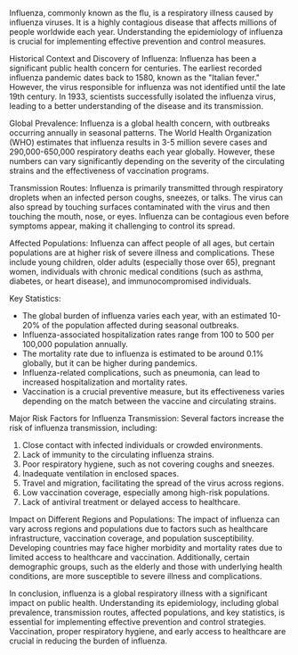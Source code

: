 Influenza, commonly known as the flu, is a respiratory illness caused by influenza viruses. It is a highly contagious disease that affects millions of people worldwide each year. Understanding the epidemiology of influenza is crucial for implementing effective prevention and control measures.

Historical Context and Discovery of Influenza:
Influenza has been a significant public health concern for centuries. The earliest recorded influenza pandemic dates back to 1580, known as the "Italian fever." However, the virus responsible for influenza was not identified until the late 19th century. In 1933, scientists successfully isolated the influenza virus, leading to a better understanding of the disease and its transmission.

Global Prevalence:
Influenza is a global health concern, with outbreaks occurring annually in seasonal patterns. The World Health Organization (WHO) estimates that influenza results in 3-5 million severe cases and 290,000-650,000 respiratory deaths each year globally. However, these numbers can vary significantly depending on the severity of the circulating strains and the effectiveness of vaccination programs.

Transmission Routes:
Influenza is primarily transmitted through respiratory droplets when an infected person coughs, sneezes, or talks. The virus can also spread by touching surfaces contaminated with the virus and then touching the mouth, nose, or eyes. Influenza can be contagious even before symptoms appear, making it challenging to control its spread.

Affected Populations:
Influenza can affect people of all ages, but certain populations are at higher risk of severe illness and complications. These include young children, older adults (especially those over 65), pregnant women, individuals with chronic medical conditions (such as asthma, diabetes, or heart disease), and immunocompromised individuals.

Key Statistics:
- The global burden of influenza varies each year, with an estimated 10-20% of the population affected during seasonal outbreaks.
- Influenza-associated hospitalization rates range from 100 to 500 per 100,000 population annually.
- The mortality rate due to influenza is estimated to be around 0.1% globally, but it can be higher during pandemics.
- Influenza-related complications, such as pneumonia, can lead to increased hospitalization and mortality rates.
- Vaccination is a crucial preventive measure, but its effectiveness varies depending on the match between the vaccine and circulating strains.

Major Risk Factors for Influenza Transmission:
Several factors increase the risk of influenza transmission, including:
1. Close contact with infected individuals or crowded environments.
2. Lack of immunity to the circulating influenza strains.
3. Poor respiratory hygiene, such as not covering coughs and sneezes.
4. Inadequate ventilation in enclosed spaces.
5. Travel and migration, facilitating the spread of the virus across regions.
6. Low vaccination coverage, especially among high-risk populations.
7. Lack of antiviral treatment or delayed access to healthcare.

Impact on Different Regions and Populations:
The impact of influenza can vary across regions and populations due to factors such as healthcare infrastructure, vaccination coverage, and population susceptibility. Developing countries may face higher morbidity and mortality rates due to limited access to healthcare and vaccination. Additionally, certain demographic groups, such as the elderly and those with underlying health conditions, are more susceptible to severe illness and complications.

In conclusion, influenza is a global respiratory illness with a significant impact on public health. Understanding its epidemiology, including global prevalence, transmission routes, affected populations, and key statistics, is essential for implementing effective prevention and control strategies. Vaccination, proper respiratory hygiene, and early access to healthcare are crucial in reducing the burden of influenza.